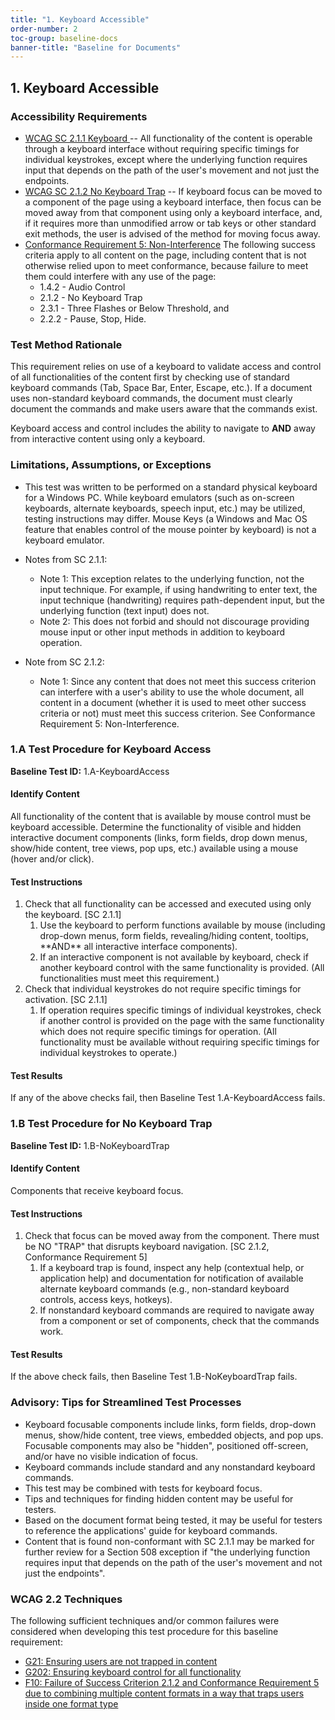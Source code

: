 ```yaml
---
title: "1. Keyboard Accessible"
order-number: 2
toc-group: baseline-docs
banner-title: "Baseline for Documents"
---
```


## 1. Keyboard Accessible
### Accessibility Requirements

- [WCAG SC 2.1.1 Keyboard ](https://www.w3.org/WAI/WCAG22/Understanding/keyboard)-- All functionality of the content is operable through a keyboard interface without requiring specific timings for individual keystrokes, except where the underlying function requires input that depends on the path of the user's movement and not just the endpoints.
- [WCAG SC 2.1.2 No Keyboard Trap](https://www.w3.org/WAI/WCAG22/Understanding/no-keyboard-trap) -- If keyboard focus can be moved to a component of the page using a keyboard interface, then focus can be moved away from that component using only a keyboard interface, and, if it requires more than unmodified arrow or tab keys or other standard exit methods, the user is advised of the method for moving focus away.
- [Conformance Requirement 5: Non-Interference](https://www.w3.org/WAI/WCAG22/Understanding/conformance#conf-req5) The following success criteria apply to all content on the page, including content that is not otherwise relied upon to meet conformance, because failure to meet them could interfere with any use of the page:
    -   1.4.2 - Audio Control
    -   2.1.2 - No Keyboard Trap
    -   2.3.1 - Three Flashes or Below Threshold, and
    -   2.2.2 - Pause, Stop, Hide.

### Test Method Rationale

This requirement relies on use of a keyboard to validate access and control of all functionalities of the content first by checking use of standard keyboard commands (Tab, Space Bar, Enter, Escape, etc.). If a document uses non-standard keyboard commands, the document must clearly document the commands and make users aware that the commands exist.

Keyboard access and control includes the ability to navigate to **AND** away from interactive content using only a keyboard.

### Limitations, Assumptions, or Exceptions

-   This test was written to be performed on a standard physical keyboard for a Windows PC. While keyboard emulators (such as on-screen keyboards, alternate keyboards, speech input, etc.) may be utilized, testing instructions may differ. Mouse Keys (a Windows and Mac OS feature that enables control of the mouse pointer by keyboard) is not a keyboard emulator.

-   Notes from SC 2.1.1:

    -   Note 1: This exception relates to the underlying function, not the input technique. For example, if using handwriting to enter text, the input technique (handwriting) requires path-dependent input, but the underlying function (text input) does not.
    -   Note 2: This does not forbid and should not discourage providing mouse input or other input methods in addition to keyboard operation.

-   Note from SC 2.1.2:

    -   Note 1: Since any content that does not meet this success criterion can interfere with a user's ability to use the whole document, all content in a document (whether it is used to meet other success criteria or not) must meet this success criterion. See Conformance Requirement 5: Non-Interference.

### 1.A Test Procedure for Keyboard Access

**Baseline Test ID:** 1.A-KeyboardAccess

#### Identify Content

<p id="d1aIC">All functionality of the content that is available by mouse control must be keyboard accessible. Determine the functionality of visible and hidden interactive document components (links, form fields, drop down menus, show/hide content, tree views, pop ups, etc.) available using a mouse (hover and/or click).</p>

#### Test Instructions

<ol id="d1aTI">
    <li id="d1aTI-1">Check that all functionality can be accessed and executed using only the keyboard. [SC 2.1.1]
        <ol>
            <li id="d1aTI-1a">Use the keyboard to perform functions available by mouse (including drop-down menus, form fields, revealing/hiding content, tooltips, **AND** all interactive interface components).</li>
            <li id="d1aTI-1b">If an interactive component is not available by keyboard, check if another keyboard control with the same functionality is provided. (All functionalities must meet this requirement.)</li>
        </ol>
    </li>
    <li id="d1aTI-2">Check that individual keystrokes do not require specific timings for activation. [SC 2.1.1]
        <ol>
            <li id="d1aTI-2a">If operation requires specific timings of individual keystrokes, check if another control is provided on the page with the same functionality which does not require specific timings for operation. (All functionality must be available without requiring specific timings for individual keystrokes to operate.)</li>
        </ol>
    </li>
</ol>

#### Test Results

<p id="d1aTR">If any of the above checks fail, then Baseline Test 1.A-KeyboardAccess fails.</p>

### 1.B Test Procedure for No Keyboard Trap

**Baseline Test ID:** 1.B-NoKeyboardTrap

#### Identify Content

<p id="d1bIC">Components that receive keyboard focus.</p>

#### Test Instructions

<ol id="d1bTI">
    <li id="d1bTI-1">Check that focus can be moved away from the component. There must be NO "TRAP" that disrupts keyboard navigation. [SC 2.1.2, Conformance Requirement 5]
        <ol>
            <li id="d1bTI-1a">If a keyboard trap is found, inspect any help (contextual help, or application help) and documentation for notification of available alternate keyboard commands (e.g., non-standard keyboard controls, access keys, hotkeys).</li>
            <li id="d1bTI-1b">If nonstandard keyboard commands are required to navigate away from a component or set of components, check that the commands work.</li>
        </ol>
    </li>
</ol>



#### Test Results

<p id="d1bTR">If the above check fails, then Baseline Test 1.B-NoKeyboardTrap fails.</p>

### Advisory: Tips for Streamlined Test Processes
-   Keyboard focusable components include links, form fields, drop-down menus, show/hide content, tree views, embedded objects, and pop ups. Focusable components may also be "hidden", positioned off-screen, and/or have no visible indication of focus.
-   Keyboard commands include standard and any nonstandard keyboard commands.
-   This test may be combined with tests for keyboard focus.
-   Tips and techniques for finding hidden content may be useful for testers.
-   Based on the document format being tested, it may be useful for testers to reference the applications' guide for keyboard commands.
-   Content that is found non-conformant with SC 2.1.1 may be marked for further review for a Section 508 exception if "the underlying function requires input that depends on the path of the user's movement and not just the endpoints".

### WCAG 2.2 Techniques

The following sufficient techniques and/or common failures were considered when developing this test procedure for this baseline requirement:
-   [G21: Ensuring users are not trapped in content](https://www.w3.org/WAI/WCAG22/Techniques/general/G21)
-   [G202: Ensuring keyboard control for all functionality](https://www.w3.org/WAI/WCAG22/Techniques/general/G202)
-   [F10: Failure of Success Criterion 2.1.2 and Conformance Requirement 5 due to combining multiple content formats in a way that traps users inside one format type](https://www.w3.org/WAI/WCAG22/Techniques/failures/F10)
